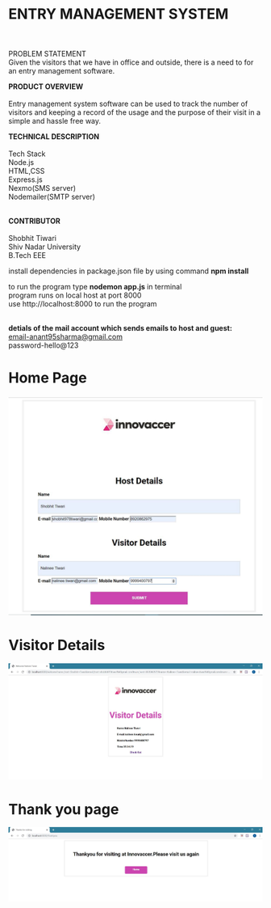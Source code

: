 
# **ENTRY MANAGEMENT SYSTEM**<br/><br/>
PROBLEM STATEMENT<br/>
Given the visitors that we have in office and outside, there is a need to for an entry management software.<br/>

**PRODUCT OVERVIEW**<br/><br/>
Entry management system software can be used to track the number of visitors and keeping a record of the usage and the purpose of their visit in a simple and hassle free way.<br/>  



**TECHNICAL DESCRIPTION**<br/><br/>
Tech Stack<br/>
Node.js<br/>
HTML,CSS<br/>
Express.js<br/>
Nexmo(SMS server)<br/>
Nodemailer(SMTP server)<br/><br/>  

**CONTRIBUTOR**<br/><br/>
Shobhit Tiwari<br/>
Shiv Nadar University<br/>
B.Tech EEE  <br/>


install dependencies in package.json file by using command **npm install** <br/> 

to run the program type **nodemon app.js** in terminal  <br/>
program runs on local host at port 8000   <br/>
use http://localhost:8000 to run the program  <br/><br/>




**detials of the mail account which sends emails to host and guest:**  <br/>
email-anant95sharma@gmail.com  <br/>
password-hello@123  <br/>



# **Home Page**
![alt text](https://github.com/shobhu98/Invc/blob/master/home.JPG)


# **Visitor Details**
![alt_text](https://github.com/shobhu98/Invc/blob/master/visitor%20details.JPG)


# **Thank you page**
![alt_text](https://github.com/shobhu98/Invc/blob/master/thankyou.JPG)
